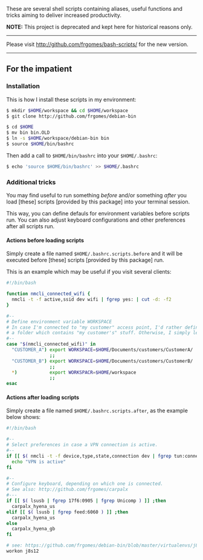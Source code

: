 These are several shell scripts containing aliases, useful functions and tricks
aiming to deliver increased productivity.

**NOTE:** This project is deprecated and kept here for historical reasons only.

----

Please visit http://github.com/frgomes/bash-scripts/ for the new version.

----


## For the impatient

### Installation

This is how I install these scripts in my environment:

```bash
$ mkdir $HOME/workspace && cd $HOME/workspace
$ git clone http://github.com/frgomes/debian-bin

$ cd $HOME
$ mv bin bin.OLD
$ ln -s $HOME/workspace/debian-bin bin
$ source $HOME/bin/bashrc
```

Then add a call to ``$HOME/bin/bashrc`` into your ``$HOME/.bashrc``:

```bash
$ echo 'source $HOME/bin/bashrc' >> $HOME/.bashrc
```

### Additional tricks

You may find useful to run something _before_ and/or something _after_ you load [these] scripts
[provided by this package] into your terminal session.

This way, you can define defauls for environment variables before scripts run.
You can also adjust keyboard configurations and other preferences after all scripts run.

#### Actions before loading scripts

Simply create a file named ``$HOME/.bashrc.scripts.before`` and it will be executed before
[these] scripts [provided by this package] run.

This is an example which may be useful if you visit several clients:

```bash
#!/bin/bash

function nmcli_connected_wifi {
  nmcli -t -f active,ssid dev wifi | fgrep yes: | cut -d: -f2
}

#--
# Define environment variable WORKSPACE
# In case I'm connected to "my customer" access point, I'd rather defined it as
# a folder which contains "my customer's" stuff. Otherwise, I simply left undefined.
#--
case "$(nmcli_connected_wifi)" in
  "CUSTOMER_A") export WORKSPACE=$HOME/Documents/customers/CustomerA/
                ;;
  "CUSTOMER_B") export WORKSPACE=$HOME/Documents/customers/CustomerB/
                ;;
  *)            export WORKSPACR=$HOME/workspace
                ;;
esac
```

#### Actions after loading scripts

Simply create a file named ``$HOME/.bashrc.scripts.after``, as the example below shows:

```bash
#!/bin/bash

#--
# Select preferences in case a VPN connection is active.
#--
if [[ $( nmcli -t -f device,type,state,connection dev | fgrep tun:connected:tun0 ) ]] ;then
  echo "VPN is active"
fi

#--
# Configure keyboard, depending on which one is connected.
# See also: http://github.com/frgomes/carpalx
#---
if [[ $( lsusb | fgrep 17f6:0905 | fgrep Unicomp ) ]] ;then
  carpalx_hyena_us
elif [[ $( lsusb | fgrep feed:6060 ) ]] ;then
  carpalx_hyena_us
else
  carpalx_hyena_gb
fi

# see: https://github.com/frgomes/debian-bin/blob/master/virtualenvs/j8s12/bin/postactivate
workon j8s12
```
